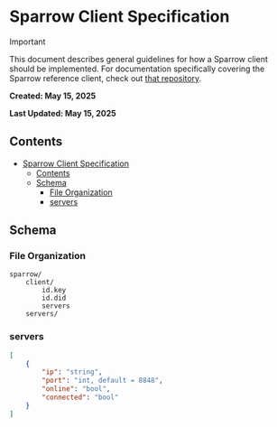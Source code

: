 # Sparrow Client Specification

> [!IMPORTANT]
> This document describes general guidelines for how a Sparrow client should be implemented. For documentation specifically covering the Sparrow reference client, check out [that repository](https://github.com/addisonkline/sparrow-client).

**Created: May 15, 2025**

**Last Updated: May 15, 2025**

## Contents

- [Sparrow Client Specification](#sparrow-client-specification)
  - [Contents](#contents)
  - [Schema](#schema)
    - [File Organization](#file-organization)
    - [servers](#servers)

## Schema

### File Organization

```
sparrow/
    client/
        id.key
        id.did
        servers
    servers/
```

### servers

```json
[
    {
        "ip": "string",
        "port": "int, default = 8848",
        "online": "bool",
        "connected": "bool"
    }
]
```